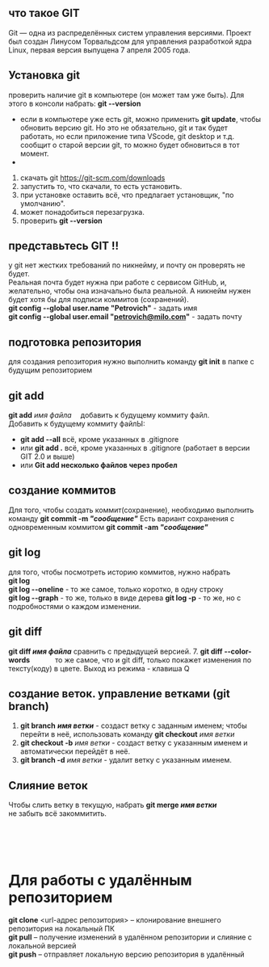 ## что такое GIT
Git — одна из распределённых систем управления версиями. Проект был создан Линусом Торвальдсом для управления разработкой ядра Linux, первая версия выпущена 7 апреля 2005 
года.

## Установка git
  проверить наличие git в компьютере (он может там уже быть). Для этого в консоли набрать: **git --version**
  - если в компьютере уже есть git, можно применить **git update**, чтобы обновить версию git. Но это не обязательно, git и так будет работать, но если приложение типа 
VScode, git desktop и т.д. сообщит о старой версии git, то можно будет обновиться в тот момент.
  - 
  1. скачать git <https://git-scm.com/downloads>
  2. запустить то, что скачали, то есть установить.
  3. при установке оставить всё, что предлагает установщик, "по умолчанию".
  4. может понадобиться перезагрузка.
  5. проверить **git --version**

## представьтесь GIT !!
у git нет жестких требований по никнейму, и почту он проверять не будет.  
Реальная почта будет нужна при работе с сервисом GitHub, и, желательно, чтобы она изначально была реальной. А никнейм нужен будет хотя бы для подписи коммитов
(сохранений).  
**git config --global user.name "Petrovich"** - задать имя  
**git config --global user.email "petrovich@milo.com"** - задать почту

## подготовка репозитория
для создания репозитория нужно выполнить команду **git init** в папке с будущим репозиторием

## git add 
**git add** *имя файла*&emsp; добавить к будущему коммиту файл.   
   Добавить к будущему коммиту файлЫ:
   + **git add --all** всё, кроме указанных в .gitignore
   + или **git add .** всё, кроме указанных в .gitignore  (работает в версии GIT 2.0 и выше)
   + или **Git add несколько файлов через пробел**

## создание коммитов
Для того, чтобы создать коммит(сохранение), необходимо выполнить команду **git commit -m _"сообщение"_**
Есть вариант сохранения с одновременным коммитом **git commit -am _"сообщение"_**

## git log
для того, чтобы посмотреть историю коммитов, нужно набрать  
**git log**  
**git log --oneline**  - то же самое, только коротко, в одну строку  
**git log --graph**  - то же, только в виде дерева
**git log -p**  - то же, но с подробностями о каждом изменении.

## git diff
**git diff _имя файла_** сравнить с предыдущей версией.
7. **git diff --color-words** &emsp;&emsp;&emsp; то же самое, что и git diff, только покажет изменения по тексту(коду) в цвете. Выход из режима - клавиша Q

## создание веток. управление ветками (git branch)
1. **git branch** __*имя ветки*__ - создаст ветку с заданным 
именем; чтобы перейти в неё, использовать команду **git 
checkout** *имя ветки*
2. **git checkout -b** *имя ветки* - создаст ветку с указанным 
именем и автоматически перейдёт в неё.
3. **git branch -d** *имя ветки* - удалит ветку с указанным 
именем.

## Слияние веток
Чтобы слить ветку в текущую, набрать **git merge _имя ветки_**  
не забыть всё закоммитить.
<br></br>   
<br></br> 
   
# Для работы с удалённым репозиторием
**git clone** <url-адрес репозитория> – клонирование внешнего репозитория на  локальный ПК  
**git pull** – получение изменений в удалённом репозитории и слияние с локальной версией  
**git push** – отправляет локальную версию репозитория  в удалённый
